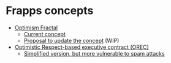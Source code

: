 # Frapps concepts

* [Optimism Fractal](https://optimismfractal.com/details)
  * [Current concept](./apps/of1/OP_Fractal_Intent_V2.pdf)
  * [Proposal to update the concept](./apps/of2/README.md) (WIP)
* [Optimistic Respect-based executive contract (OREC)](./OREC.md)
  * [Simplified version, but more vulnerable to spam attacks](./OREC-simple.md)
